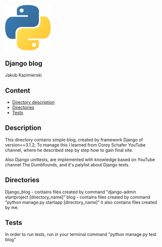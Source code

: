 <img align="center" alt="Python" width="150px" src="../../logo.png" />

## Django blog
Jakub Kazimierski 

## Content

* [Directory description](#Description)
* [Directories](#Directories)
* [Tests](#Tests)


## Description

This directory contains simple blog, created by framework Django of version==3.1.2; To manage this I learned from Corey Schafer YouTube channel, where he described
step by step how to gain final site.

Also Django unittests, are implemented with knowledge based on YouTube channel The Dumbfounds, and it's palylist about Django tests.

## Directories

Django_blog - contains files created by command "django-admin startproject \[directory_name\]"
blog - contains files created by command "python manage.py startapp \[directory_name\]"
       it also contains files created by me.

## Tests
In order to run tests, run in your terminal command "python manage.py test blog"


